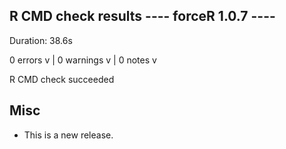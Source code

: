 ## R CMD check results ---- forceR 1.0.7 ----
Duration: 38.6s

0 errors v | 0 warnings v | 0 notes v

R CMD check succeeded

## Misc
* This is a new release.
